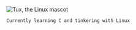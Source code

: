 ![Tux, the Linux mascot](https://i.redd.it/hcyxzvqy38e61.jpg)
<p align="center">

    Currently learning C and tinkering with Linux

</p>



